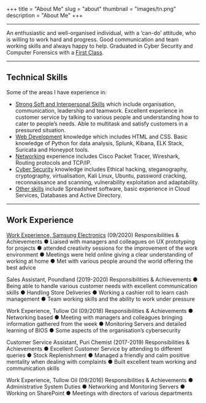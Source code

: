 +++
title = "About Me"
slug = "about"
thumbnail = "images/tn.png"
description = "About Me"
+++

---------------------------
An enthusiastic and well-organised individual, with a ‘can-do’ attitude, who is willing to work hard and progress. Good communication and team working skills and always happy to help. Graduated in Cyber Security and Computer Forensics with a [First Class](). 

---------------------------

## Technical Skills

Some of the areas I have experience in:

* [Strong Soft and Interpersonal Skills]() which include organisation, communication, leadership and teamwork. Excellent experience in customer service by talking to various people and understanding how to cater to people’s needs. Able to multitask and satisfy customers in a pressured situation.
* [Web Development]() knowledge which includes HTML and CSS. Basic knowledge of Python for data analysis, Splunk, Kibana, ELK Stack, Suricata and Honeypot tools.
* [Networking]() experience includes Cisco Packet Tracer, Wireshark, Routing protocols and TCP/IP.
* [Cyber Security]() knowledge includes Ethical hacking, steganography, cryptography, virtualisation, Kali Linux, Ubuntu, password cracking, reconnaissance and scanning, vulnerability exploitation and adaptability. 
* [Other skills]() include Spreadsheet software, basic experience in Cloud Services, Databases and Active Directory. 

---------------------------

## Work Experience 

[Work Experience, Samsung Electronics]() (09/2020)
Responsibilities & Achievements
●	Liaised with managers and colleagues on UX prototyping for projects
●	attended creativity sessions for the improvement of the work environment
●	Meetings were held online giving a clear understanding of working at home
●	Met with various people around the world offering the best advice 

Sales Assistant, Poundland (2019-2020)
Responsibilities & Achievements
●	Being able to handle various customer needs with excellent communication skills
●	Handling Store Deliveries 
●	Working a cashier roll to learn cash management 
●	Team working skills and the ability to work under pressure

Work Experience, Tullow Oil (09/2018)
Responsibilities & Achievements
●	Networking based 
●	Meeting with managers and colleagues bringing information gathered from the week
●	Monitoring Servers and detailed learning of BIOS
●	Some aspects of the organisation’s cybersecurity 

Customer Service Assistant, Puri Chemist (2017-2019)
Responsibilities & Achievements
●	Excellent Customer Service by attending to different queries 
●	Stock Replenishment 
●	Managed a friendly and calm positive mentality when dealing with complaints
●	Built excellent team working and communication skills 

Work Experience, Tullow Oil (09/2016)
Responsibilities & Achievements
●	Administrative System Duties
●	Networking and Monitoring Servers
●	Working on SharePoint
●	Meetings with directors of various departments 
